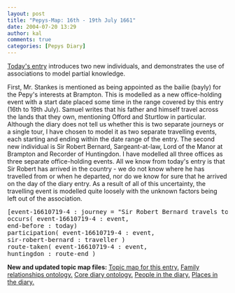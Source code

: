 ```yaml
---
layout: post
title: "Pepys-Map: 16th - 19th July 1661"
date: 2004-07-20 13:29
author: kal
comments: true
categories: [Pepys Diary]
---
```

<a href="http://www.pepysdiary.com/archive/1661/07/19/index.php">Today's entry</a> introduces two new individuals, and demonstrates the use of associations to model partial knowledge.

<!--more-->
First, Mr. Stankes is mentioned as being appointed as the bailie (bayly) for the Pepy's interests at Brampton. This is modelled as a new office-holding event with a start date placed some time in the range covered by this entry (16th to 19th July).
Samuel writes that his father and himself travel across the lands that they own, mentioning Offord and Sturtlow in particular. Although the diary does not tell us whether this is two separate journeys or a single tour, I have chosen to model it as two separate travelling events, each starting and ending within the date range of the entry.
The second new individual is Sir Robert Bernard, Sargeant-at-law, Lord of the Manor at Brampton and Recorder of Huntingdon. I have modelled all three offices as three separate office-holding events. All we know from today's entry is that Sir Robert has arrived in the country - we do not know where he has travelled from or when he departed, nor do we know for sure that he arrived on the day of the diary entry. As a result of all of this uncertainty, the travelling event is modelled quite loosely with the unknown factors being left out of the association.
<pre>
[event-16610719-4 : journey = "Sir Robert Bernard travels to Brampton"; "16610719-4"]
occurs( event-16610719-4 : event,
end-before : today)
participation( event-16610719-4 : event,
sir-robert-bernard : traveller )
route-taken( event-16610719-4 : event,
huntingdon : route-end )
</pre>
<b>New and updated topic map files:</b>
<a href="http://www.techquila.com/blog/archives/16610719.ltm">Topic map for this entry.</a>
<a href="http://www.techquila.com/blog/archives/family-relationships-ontology.ltm">Family relationships ontology.</a>
<a href="http://www.techquila.com/blog/archives/pepys-diary-ontology.ltm">Core diary ontology.</a>
<a href="http://www.techquila.com/blog/archives/pepys-diary-people.ltm">People in the diary.</a>
<a href="http://www.techquila.com/blog/archives/pepys-diary-places.ltm">Places in the diary.</a>

